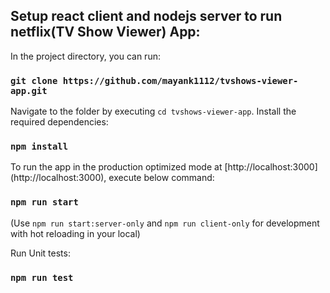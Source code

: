 ## Setup react client and nodejs server to run netflix(TV Show Viewer) App:

In the project directory, you can run:

### `git clone https://github.com/mayank1112/tvshows-viewer-app.git`

Navigate to the folder by executing `cd tvshows-viewer-app`. Install the required dependencies:

### `npm install`

To run the app in the production optimized mode at [http://localhost:3000] (http://localhost:3000), execute below command:

### `npm run start`

(Use `npm run start:server-only` and `npm run client-only` for development with hot reloading in your local)

Run Unit tests:
### `npm run test`

